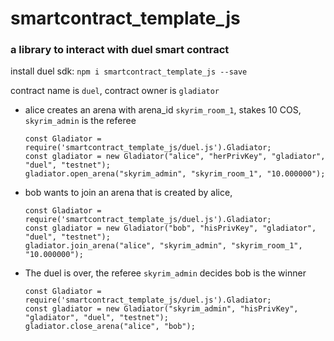 # smartcontract_template_js
  ### a library to interact with duel smart contract

  install duel sdk: `npm i smartcontract_template_js --save`
  
  contract name is `duel`, contract owner is `gladiator`  

  * alice creates an arena with arena_id `skyrim_room_1`, stakes 10 COS, `skyrim_admin` is the referee
  
    ```shell
    const Gladiator = require('smartcontract_template_js/duel.js').Gladiator;
    const gladiator = new Gladiator("alice", "herPrivKey", "gladiator", "duel", "testnet");
    gladiator.open_arena("skyrim_admin", "skyrim_room_1", "10.000000");
    ```
  
  * bob wants to join an arena that is created by alice, 
  
    ```shell
    const Gladiator = require('smartcontract_template_js/duel.js').Gladiator;
    const gladiator = new Gladiator("bob", "hisPrivKey", "gladiator", "duel", "testnet");
    gladiator.join_arena("alice", "skyrim_admin", "skyrim_room_1", "10.000000");
    ```

* The duel is over, the referee `skyrim_admin`  decides bob is the winner
  
    ```shell
    const Gladiator = require('smartcontract_template_js/duel.js').Gladiator;
    const gladiator = new Gladiator("skyrim_admin", "hisPrivKey", "gladiator", "duel", "testnet");
    gladiator.close_arena("alice", "bob");
    ```


